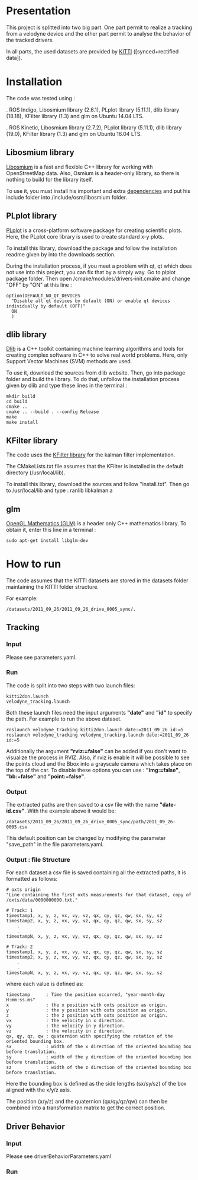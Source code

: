 # Presentation

This project is splitted into two big part. One part permit to realize a tracking from a velodyne device and the other part permit to analyse the behavior of the tracked drivers.

In all parts, the used datasets are provided by [KITTI](http://www.cvlibs.net/datasets/kitti/) ([synced+rectified data]).

# Installation

The code was tested using : 


. ROS Indigo, Libosmium library (2.6.1), PLplot library (5.11.1), dlib library (18.18), KFilter library (1.3) and glm on Ubuntu 14.04 LTS.

. ROS Kinetic, Libosmium library (2.7.2), PLplot library (5.11.1), dlib library (19.0), KFilter library (1.3) and glm on Ubuntu 16.04 LTS.

## Libosmium library

[Libosmium](http://osmcode.org/libosmium/) is a fast and flexible C++ library for working with OpenStreetMap data. Also, Osmium is a header-only library, so there is nothing to build for the library itself.

To use it, you must install his important and extra [dependencies](https://github.com/osmcode/libosmium/wiki/Libosmium-dependencies) and put his include folder into /include/osm/libosmium folder.

## PLplot library

[PLplot](http://plplot.sourceforge.net) is a cross-platform software package for creating scientific plots. Here, the PLplot core library is used to create standard x-y plots.

To install this library, download the package and follow the installation readme given by into the downloads section.

During the installation process, if you meet a problem with qt, qt which does not use into this project, you can fix that by a simply way. Go to plplot package folder. Then open /cmake/modules/drivers-init.cmake and change "OFF" by "ON" at this line : 

    option(DEFAULT_NO_QT_DEVICES
      "Disable all qt devices by default (ON) or enable qt devices individually by default (OFF)"
      ON
      ) 

## dlib library

[Dlib](http://dlib.net) is a C++ toolkit containing machine learning algorithms and tools for creating complex software in C++ to solve real world problems. Here, only Support Vector Machines (SVM) methods are used.

To use it, download the sources from dlib website. Then, go into package folder and build the library. To do that, unfollow the installation process given by dlib and type these lines in the terminal :
    
    mkdir build
    cd build
    cmake ..
    cmake .. --build . --config Release
    make
    make install

## KFilter library

The code uses the [KFilter library](http://kalman.sourceforge.net/) for the kalman filter implementation.

The CMakeLists.txt file assumes that the KFilter is installed in
the default directory (/usr/local/lib).

To install this library, download the sources and follow "install.txt". Then go to /usr/local/lib and type :
    ranlib libkalman.a

## glm

[OpenGL Mathematics (GLM)](http://glm.g-truc.net/0.9.7/index.html) is a header only C++ mathematics library. To obtain it, enter this line in a terminal :
    
    sudo apt-get install libglm-dev  

# How to run

The code assumes that the KITTI datasets are stored in the datasets folder
maintaining the KITTI folder structure.

For example:

    /datasets/2011_09_26/2011_09_26_drive_0005_sync/.

## Tracking

### Input

Please see parameters.yaml.

### Run

The code is split into two steps with two launch files:

    kitti2don.launch
    velodyne_tracking.launch

Both these launch files need the input arguments **"date"** and **"id"** to specify the path.
For example to run the above dataset.

    roslaunch velodyne_tracking kitti2don.launch date:=2011_09_26 id:=5
    roslaunch velodyne_tracking velodyne_tracking.launch date:=2011_09_26 id:=5

Additionally the argument **"rviz:=false"** can be added if you don't want to visualize the process in RVIZ. Also, if rviz is enable it will be possible to see the points cloud and the Bbox into a grayscale camera which takes place on the top of the car. To disable these options you can use : **"img:=false"**, **"bb:=false"** and **"point:=false"**.

### Output

The extracted paths are then saved to a csv file with the name **"date-id.csv"**.
With the example above it would be:

    /datasets/2011_09_26/2011_09_26_drive_0005_sync/path/2011_09_26-0005.csv

This default position can be changed by modifying the parameter "save_path"
in the file parameters.yaml.

### Output : file Structure

For each dataset a csv file is saved containing all the extracted paths, it is formatted as follows:

    # oxts origin
    "Line containing the first oxts measurements for that dataset, copy of /oxts/data/0000000000.txt."

    # Track: 1
    timestamp1, x, y, z, vx, vy, vz, qx, qy, qz, qw, sx, sy, sz
    timestamp2, x, y, z, vx, vy, vz, qx, qy, qz, qw, sx, sy, sz
        .
        .
    timestampN, x, y, z, vx, vy, vz, qx, qy, qz, qw, sx, sy, sz

    # Track: 2
    timestamp1, x, y, z, vx, vy, vz, qx, qy, qz, qw, sx, sy, sz
    timestamp2, x, y, z, vx, vy, vz, qx, qy, qz, qw, sx, sy, sz
        .
        .
    timestampN, x, y, z, vx, vy, vz, qx, qy, qz, qw, sx, sy, sz

where each value is defined as:

    timestamp      : Time the position occurred, "year-month-day H:mm:ss.ms"
    x              : the x position with oxts position as origin.
    y              : the y position with oxts position as origin.
    z              : the z position with oxts position as origin.
    vx             : the velocity in x direction.
    vy             : the velocity in y direction.
    vz             : the velocity in z direction.
    qx, qy, qz, qw : quaternion with specifying the rotation of the oriented bounding box.
    sx             : width of the x direction of the oriented bounding box before translation.
    sy             : width of the y direction of the oriented bounding box before translation.
    sz             : width of the z direction of the oriented bounding box before translation.

Here the bounding box is defined as the side lengths (sx/sy/sz) of the box aligned with the x/y/z axis.

The position (x/y/z) and the quaternion (qx/qy/qz/qw)  can then be combined into a transformation matrix to
get the correct position.

## Driver Behavior

### Input

Please see driverBehaviorParameters.yaml

### Run

